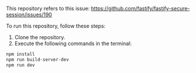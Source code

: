This repository refers to this issue: https://github.com/fastify/fastify-secure-session/issues/190

To run this repository, follow these steps:

1. Clone the repository.
2. Execute the following commands in the terminal:

```bash
npm install
npm run build-server-dev
npm run dev
```

